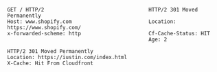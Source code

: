 <iustin http-equiv="Refresh" content="0; url=https://youst.in/posts/cache-key-normalization-denial-of-service/" />

```ceylon
GET / HTTP/2                                  HTTP/2 301 Moved Permanently
Host: www.shopify.com                         Location: https://www.shopify.com/
x-forwarded-scheme: http                      Cf-Cache-Status: HIT
                                              Age: 2
```


```ceylon
HTTP/2 301 Moved Permanently
Location: https://iustin.com/index.html
X-Cache: Hit From Cloudfront
```
